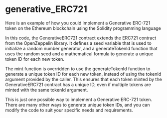 # generative_ERC721

Here is an example of how you could implement a Generative ERC-721 token on the Ethereum blockchain using the Solidity programming language

In this code, the GenerativeERC721 contract extends the ERC721 contract from the OpenZeppelin library. It defines a seed variable that is used to initialize a random number generator, and a generateTokenId function that uses the random seed and a mathematical formula to generate a unique token ID for each new token.

The mint function is overridden to use the generateTokenId function to generate a unique token ID for each new token, instead of using the tokenId argument provided by the caller. This ensures that each token minted by the GenerativeERC721 contract has a unique ID, even if multiple tokens are minted with the same tokenId argument.

This is just one possible way to implement a Generative ERC-721 token. There are many other ways to generate unique token IDs, and you can modify the code to suit your specific needs and requirements.
